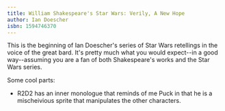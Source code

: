 ```yaml
---
title: William Shakespeare's Star Wars: Verily, A New Hope
author: Ian Doescher
isbn: 1594746370
---
```


This is the beginning of Ian Doescher's series of Star Wars retellings in the voice of the great bard.
It's pretty much what you would expect--in a good way--assuming you are a fan of both Shakespeare's works
and the Star Wars series.

Some cool parts:
* R2D2 has an inner monologue that reminds of me Puck in that he is a mischeivious sprite that
  manipulates the other characters.
